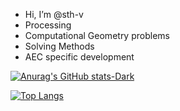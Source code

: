 - Hi, I’m @sth-v
- Processing
- Computational Geometry problems
- Solving Methods
- AEC specific development

[![Anurag's GitHub stats-Dark](https://github-readme-stats.vercel.app/api?username=sth-v&show_icons=true&theme=transparent)](https://github.com/anuraghazra/github-readme-stats#gh-dark-mode-only)

[![Top Langs](https://github-readme-stats.vercel.app/api/top-langs/?username=sth-v&hide=jupyter%20notebook,html,c++,c&show_icons=true&theme=transparent)](https://github.com/anuraghazra/github-readme-stats)


<!---
sth-v/sth-v is a ✨ special ✨ repository because its `README.md` (this file) appears on your GitHub profile.
You can click the Preview link to take a look at your changes.
--->
